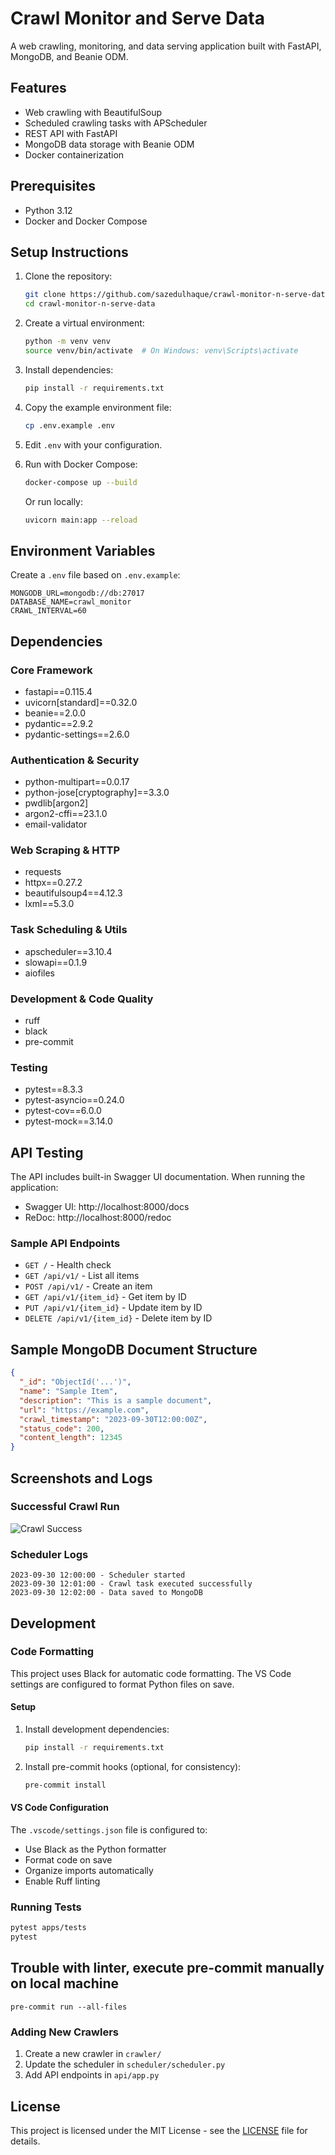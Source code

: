 # Crawl Monitor and Serve Data

A web crawling, monitoring, and data serving application built with FastAPI, MongoDB, and Beanie ODM.

## Features

- Web crawling with BeautifulSoup
- Scheduled crawling tasks with APScheduler
- REST API with FastAPI
- MongoDB data storage with Beanie ODM
- Docker containerization

## Prerequisites

- Python 3.12
- Docker and Docker Compose

## Setup Instructions

1. Clone the repository:

   ```bash
   git clone https://github.com/sazedulhaque/crawl-monitor-n-serve-data.git
   cd crawl-monitor-n-serve-data
   ```

2. Create a virtual environment:

   ```bash
   python -m venv venv
   source venv/bin/activate  # On Windows: venv\Scripts\activate
   ```

3. Install dependencies:

   ```bash
   pip install -r requirements.txt
   ```

4. Copy the example environment file:

   ```bash
   cp .env.example .env
   ```

5. Edit `.env` with your configuration.

6. Run with Docker Compose:

   ```bash
   docker-compose up --build
   ```

   Or run locally:

   ```bash
   uvicorn main:app --reload
   ```

## Environment Variables

Create a `.env` file based on `.env.example`:

```
MONGODB_URL=mongodb://db:27017
DATABASE_NAME=crawl_monitor
CRAWL_INTERVAL=60
```

## Dependencies

### Core Framework

- fastapi==0.115.4
- uvicorn[standard]==0.32.0
- beanie==2.0.0
- pydantic==2.9.2
- pydantic-settings==2.6.0

### Authentication & Security

- python-multipart==0.0.17
- python-jose[cryptography]==3.3.0
- pwdlib[argon2]
- argon2-cffi==23.1.0
- email-validator

### Web Scraping & HTTP

- requests
- httpx==0.27.2
- beautifulsoup4==4.12.3
- lxml==5.3.0

### Task Scheduling & Utils

- apscheduler==3.10.4
- slowapi==0.1.9
- aiofiles

### Development & Code Quality

- ruff
- black
- pre-commit

### Testing

- pytest==8.3.3
- pytest-asyncio==0.24.0
- pytest-cov==6.0.0
- pytest-mock==3.14.0

## API Testing

The API includes built-in Swagger UI documentation. When running the application:

- Swagger UI: http://localhost:8000/docs
- ReDoc: http://localhost:8000/redoc

### Sample API Endpoints

- `GET /` - Health check
- `GET /api/v1/` - List all items
- `POST /api/v1/` - Create an item
- `GET /api/v1/{item_id}` - Get item by ID
- `PUT /api/v1/{item_id}` - Update item by ID
- `DELETE /api/v1/{item_id}` - Delete item by ID

## Sample MongoDB Document Structure

```json
{
  "_id": "ObjectId('...')",
  "name": "Sample Item",
  "description": "This is a sample document",
  "url": "https://example.com",
  "crawl_timestamp": "2023-09-30T12:00:00Z",
  "status_code": 200,
  "content_length": 12345
}
```

## Screenshots and Logs

### Successful Crawl Run

![Crawl Success](screenshots/crawl_success.png)

### Scheduler Logs

```
2023-09-30 12:00:00 - Scheduler started
2023-09-30 12:01:00 - Crawl task executed successfully
2023-09-30 12:02:00 - Data saved to MongoDB
```

## Development

### Code Formatting

This project uses Black for automatic code formatting. The VS Code settings are configured to format Python files on save.

#### Setup

1. Install development dependencies:

   ```bash
   pip install -r requirements.txt
   ```

2. Install pre-commit hooks (optional, for consistency):
   ```bash
   pre-commit install
   ```

#### VS Code Configuration

The `.vscode/settings.json` file is configured to:

- Use Black as the Python formatter
- Format code on save
- Organize imports automatically
- Enable Ruff linting

### Running Tests

```bash
pytest apps/tests
pytest 
```

## Trouble with linter, execute pre-commit manually on local machine

```shell
pre-commit run --all-files
```

### Adding New Crawlers

1. Create a new crawler in `crawler/`
2. Update the scheduler in `scheduler/scheduler.py`
3. Add API endpoints in `api/app.py`

## License

This project is licensed under the MIT License - see the [LICENSE](LICENSE) file for details.
